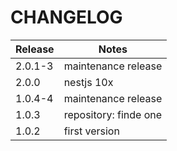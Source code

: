 # CHANGELOG

| Release | Notes                 |
| ------- | --------------------- |
| 2.0.1-3 | maintenance release   |
| 2.0.0   | nestjs 10x            |
| 1.0.4-4 | maintenance release   |
| 1.0.3   | repository: finde one |
| 1.0.2   | first version         |
